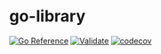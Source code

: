 # go-library

<a href="https://pkg.go.dev/github.com/telmoandrade/go-library"><img src="https://pkg.go.dev/badge/github.com/telmoandrade/go-library.svg" alt="Go Reference"></a>
[![Validate](https://github.com/telmoandrade/go-library/actions/workflows/validate.yml/badge.svg)](https://github.com/telmoandrade/go-library/actions/workflows/validate.yml)
[![codecov](https://codecov.io/gh/telmoandrade/go-library/branch/main/graph/badge.svg)](https://codecov.io/gh/telmoandrade/go-library)